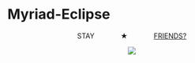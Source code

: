 # Myriad-Eclipse
<p align="center">
  STAY⠀⠀ ⠀ ⠀ ★⠀⠀ ⠀ ⠀ <ins>FRIENDS?</ins>
</p>

<p align="center">
  <img src="https://64.media.tumblr.com/fd97697d6f716f7c3818799b22827522/b1d5f70830265ad1-3c/s2048x3072/9e680ea57f00447dc592c7942615e92cf57d3f9c.pnj"/>
</p>
